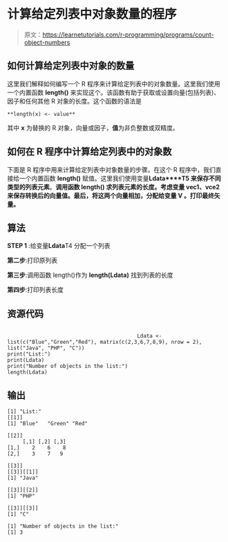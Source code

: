 # 计算给定列表中对象数量的程序

> 原文：<https://learnetutorials.com/r-programming/programs/count-object-numbers>

## 如何计算给定列表中对象的数量

这里我们解释如何编写一个 R 程序来计算给定列表中的对象数量。这里我们使用一个内置函数 **length()** 来实现这个。该函数有助于获取或设置向量(包括列表)、因子和任何其他 R 对象的长度。这个函数的语法是

```
**length(x) <- value** 

```

其中 **x** 为替换的 R 对象，向量或因子，**值**为非负整数或双精度。

## 如何在 R 程序中计算给定列表中的对象数

下面是 R 程序中用来计算给定列表中对象数量的步骤。在这个 R 程序中，我们直接给一个内置函数 **length()** 赋值。这里我们使用变量**Ldata****T5 来保存不同类型的列表元素**。**调用函数 **length()** 求列表元素的长度。考虑变量 **vec1、vce2** 来保存转换后的向量值。最后，将这两个向量相加，分配给变量 **V** 。打印最终矢量。**

## 算法

**STEP 1** :给变量**Ldata**T4 分配一个列表

**第二步**:打印原列表

**第三步**:调用函数 length()作为 **length(Ldata)** 找到列表的长度

**第四步**:打印列表长度

## 资源代码

```

                                          Ldata <- list(c("Blue","Green","Red"), matrix(c(2,3,6,7,8,9), nrow = 2),
list("Java", "PHP", "C"))
print("List:")
print(Ldata)
print("Number of objects in the list:")
length(Ldata)

```

## 输出

```
[1] "List:"
[[1]]
[1] "Blue"   "Green" "Red"

[[2]]
     [,1] [,2] [,3]
[1,]    2    6    8
[2,]    3    7   9

[[3]]
[[3]][[1]]
[1] "Java"

[[3]][[2]]
[1] "PHP"

[[3]][[3]]
[1] "C"

[1] "Number of objects in the list:"
[1] 3
```